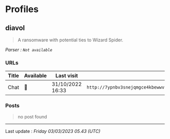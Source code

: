 # Profiles

## **diavol**

> A ransomware with potential ties to Wizard Spider.

_Parser : `Not available`_

### URLs
| Title | Available | Last visit | fqdn | Screenshot 
|---|---|---|---|---|
| Chat | 🔴 | 31/10/2022 16:33 | `http://7ypnbv3snejqmgce4kbewwvym4cm5j6lkzf2hra2hyhtsvwjaxwipkyd.onion` | ❌ | 

### Posts

> no post found


 --- 


Last update : _Friday 03/03/2023 05.43 (UTC)_
